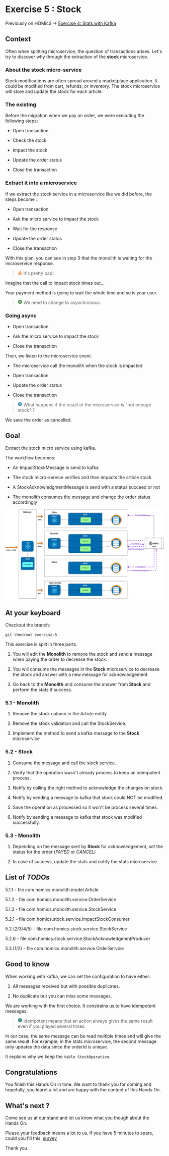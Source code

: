 # Exercise 5 : Stock

Previously on HOMicS -> [Exercise 4: Stats with Kafka](../user-guide/kafka.md)

## Context

Often when splitting microservice, the question of transactions arises.
Let's try to discover why through the extraction of the **stock** microservice.

### About the stock micro-service

Stock modifications are often spread around a marketplace application. It could be modified from cart, refunds, or inventory.
The stock microservice will store and update the stock for each article. 

### The existing

Before the migration when we pay an order, we were executing the following steps:

* Open transaction

* Check the stock

* Impact the stock

* Update the order status

* Close the transaction

### Extract it into a microservice

If we extract the stock service in a microservice like we did before, the steps become :

* Open transaction

* Ask the micro service to impact the stock

* Wait for the response

* Update the order status

* Close the transaction

With this plan, you can see in step 3 that the monolith is waiting for the microservice response.

> ![warning](../img/warning.png) It's pretty bad! 

Imagine that the call to impact stock times out... 

Your payment method is going to wait the whole time and so is your user.

> ![tip](../img/success.png) We need to change to asynchronous.

### Going async

* Open transaction

* Ask the micro service to impact the stock

* Close the transaction

Then, we listen to the microservice event.

* The microservice call the monolith when the stock is impacted

* Open transaction

* Update the order status

* Close the transaction


> ![question](../img/question.png) What happens if the result of the microservice is "not enough stock" ?

We save the order as cancelled.

## Goal 

Extract the stock micro service using kafka.

The workflow becomes:

* An ImpactStockMessage is send to kafka
 
* The stock micro-service verifies and then impacts the article stock

* A StockAcknowledgmentMessage is send with a status succeed or not

* The monolith consumes the message and change the order status accordingly

![stock](../img/stock.png)

## At your keyboard

Checkout the branch: 
        
    git checkout exercise-5

This exercise is split in three parts.

1. You will edit the **Monolith** to remove the stock and send a message when paying the order to decrease the stock.

2. You will consume the messages in the **Stock** microservice to decrease the stock and answer with a new message for
acknowledgement.

3. Go back to the **Monolith** and consume the answer from **Stock** and perform the stats if success.

### 5.1 - Monolith

1. Remove the stock column in the Article entity.

2. Remove the stock validation and call the StockService.

3. Implement the method to send a kafka message to the **Stock** microservice

### 5.2 - Stock

1. Consume the message and call the stock service.

2. Verify that the operation wasn't already process to keep an idempotent process.

3. Notify by calling the right method to acknowledge the changes on stock.

4. Notify by sending a message to kafka that stock could NOT be modified.

5. Save the operation as processed so it won't be process several times.

6. Notify by sending a message to kafka that stock was modified successfully.

### 5.3 - Monolith

1. Depending on the message sent by **Stock** for acknowledgement, set the status for the order (_PAYED_
or _CANCEL_)

2. In case of success, update the stats and notify the stats microservice.

## List of _TODOs_

5.1.1 - file com.homics.monolith.model.Article

5.1.2 - file com.homics.monolith.service.OrderService

5.1.3 - file com.homics.monolith.service.StockService

5.2.1 - file com.homics.stock.service.ImpactStockConsumer

5.2.(2/3/4/5) - file com.homics.stock.service.StockService

5.2.6 - file com.homics.stock.service.StockAcknowledgmentProducer

5.3.(1/2) - file com.homics.monolith.service.OrderService

## Good to know

When working with kafka, we can set the configuration to have either:

1. All messages received but with possible duplicates.

2. No duplicate but you can miss some messages.

We are working with the first choice. It constrains us to have idempotent messages.

> ![info](../img/info.png) Idempotent means that an action always gives the same result even if you played several times.

In our case, the same message can be read multiple times and will give the same result. For example, in the stats microservice,
the second message only updates the data since the orderId is unique.

It explains why we keep the `table StockOperation`.

## Congratulations

You finish this Hands On in time. We want to thank you for coming and hopefully, you learnt a lot and are happy with the
content of this Hands On.

## What's next ?

Come see us at our stand and let us know what you though about the Hands On.

Please your feedback means a lot to us. If you have 5 minutes to spare, could you fill this.
[survey](https://docs.google.com/forms/d/1VAbfBPXvYej24ciUkATdY9dSuQVxMxfBG3psfe4mQoo/edit)

Thank you. 
